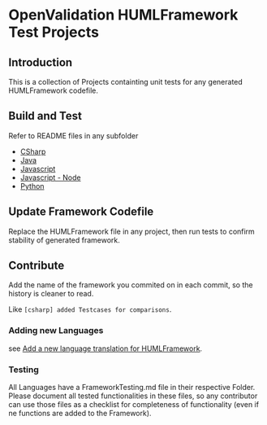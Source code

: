# OpenValidation HUMLFramework Test Projects

## Introduction

This is a collection of Projects containting unit tests for any generated HUMLFramework codefile.

## Build and Test

Refer to README files in any subfolder

- [CSharp](OpenValidationFramework-CSharp/README.md)
- [Java](OpenValidationFramework-Java/README.md)
- [Javascript](OpenValidationFramework-Javascript/README.md)
- [Javascript - Node](OpenValidationFramework-Node/README.md)
- [Python](OpenValidationFramework-Python/README.md)

## Update Framework Codefile

Replace the HUMLFramework file in any project, then run tests to confirm stability of generated framework.

## Contribute

Add the name of the framework you commited on in each commit, so the history is cleaner to read.

Like ``[csharp] added Testcases for comparisons``.

### Adding new Languages

see [Add a new language translation for HUMLFramework](AddNewLanguage.md).

### Testing

All Languages have a FrameworkTesting.md file in their respective Folder.
Please document all tested functionalities in these files, so any contributor can use those files as a checklist for completeness of functionality (even if ne functions are added to the Framework).